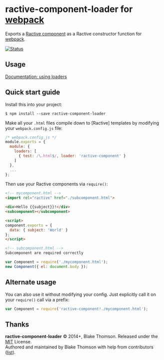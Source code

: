 # ractive-component-loader for [webpack]

Exports a [Ractive component] as a Ractive constructor function for [webpack].


[![Status](http://img.shields.io/travis/thomsbg/ractive-component-loader/master.svg?style=flat)](https://travis-ci.org/thomsbg/ractive-component-loader "See test builds")

## Usage

[Documentation: using loaders](http://webpack.github.io/docs/using-loaders.html)

## Quick start guide

Install this into your project:

    $ npm install --save ractive-component-loader

Make all your `.html` files compile down to [Ractive] templates by
modifying your `webpack.config.js` file:

```js
/* webpack.config.js */
module.exports = {
  module: {
    loaders: [
      { test: /\.html$/, loader: 'ractive-component' }
    ]
  },
  ...
};
```

Then use your Ractive components via `require()`:

```html
<!-- mycomponent.html -->
<import rel="ractive" href="./subcomponent.html">

<div>Hello {{subject}}!</div>
<subcomponent></subcomponent>

<script>
component.exports = {
  data: { subject: 'World' }
};
</script>

<!-- subcomponent.html -->
Subcomponent are required correctly
```

```js
var Component = require('./mycomponent.html');
new Component({ el: document.body });
```

## Alternate usage

You can also use it without modifying your config. Just explicitly call it on
your `require()` call via a prefix:

```js
var Component = require('ractive-component!./mycomponent.html');
```

Thanks
------

**ractive-component-loader** © 2014+, Blake Thomson. Released under the [MIT] License.<br>
Authored and maintained by Blake Thomson with help from contributors ([list][contributors]).

[Ractive component]: https://github.com/ractivejs/component-spec
[webpack]: http://webpack.github.io/
[MIT]: http://mit-license.org/
[contributors]: http://github.com/rstacruz/ractive-loader/contributors
